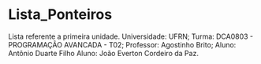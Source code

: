 # Lista_Ponteiros
Lista referente a primeira unidade. 
Universidade: UFRN; Turma: DCA0803 - PROGRAMAÇÃO AVANCADA - T02;
Professor: Agostinho Brito;
Aluno: Antônio Duarte Filho
Aluno: João Everton Cordeiro da Paz.
